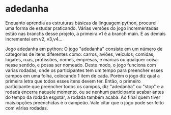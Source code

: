 # adedanha
 Enquanto aprendia as estruturas básicas da linguagem python, procurei uma forma de estudar praticando.
 Várias versões do jogo incrementadas estão nas branchs desse projeto, a primeira v1 é a branch main. E as demais incrementei em v2, v3,v4...

Jogo adedanha em python:
  O jogo "adedanha" consiste em um número de categorias de itens diferentes como: carros, aviões, veículos, comidas, lugares, ruas, profissões, nomes, empresas, e marcas ou qualquer coisa nesse sentido, e possa ser nomeado. 
  Deste modo, o jogo funciona com varias rodadas, onde os participantes tem um tempo para preencher esses campos em uma folha, colocando 1 item de cada. Porém o jogo diz qual a primeira letra que todos esses itens devem ter. 
  Então, o primeiro participante que preencher todos os campos, diz "adedanha" ou "stop" e a rodada encerra naquele momento, ou se nenhum participante acabar antes do tempo da rodada esgotar, a rodada também acaba.
  Ao final quem tiver mais opções preenchidas é o campeão. 
  Vale citar que o jogo pode ser feito com várias rodadas.
  
